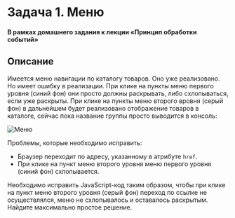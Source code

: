 # Задача 1. Меню

#### В рамках домашнего задания к лекции «Принцип обработки событий»

## Описание

Имеется меню навигации по каталогу товаров. Оно уже реализовано. Но имеет ошибку в реализации. При клике на пункты меню первого уровня (синий фон) они просто должны раскрывать, либо схлопываться, если уже раскрыты. При клике на пункты меню второго вровня (серый фон) в дальнейшем будет реализовано отображение товаров в каталоге, сейчас пока название группы просто выводится в консоль:

![Меню](./res/menu.gif)

Проблемы, которые необходимо исправить:
- Браузер переходит по адресу, указанному в атрибуте `href`.
- При клике на пункт меню второго уровня меню первого уровня (синий фон) схлопывается.

Необходимо исправить JavaScript-код таким образом, чтобы при клике на пункт меню второго уровня (серый фон) переход по ссылке не осуществлялся, меню не схлопывалось и оставалось раскрытым. Найдите максимально простое решение.


